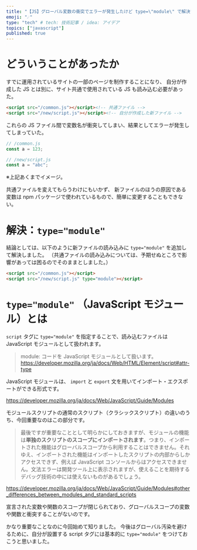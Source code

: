 ```yaml
---
title: "【JS】グローバル変数の衝突でエラーが発生したけど type=\"module\" で解決できた"
emoji: "☄"
type: "tech" # tech: 技術記事 / idea: アイデア
topics: ["javascript"]
published: true
---
```


# どういうことがあったか

すでに運用されているサイトの一部のページを制作することになり、
自分が作成した JS とは別に、サイト共通で使用されている JS も読み込む必要があった。

```html
<script src="/common.js"></script><!-- 共通ファイル -->
<script src="/new/script.js"></script><!-- 自分が作成した新ファイル -->
```

これらの JS ファイル間で変数名が衝突してしまい、結果としてエラーが発生してしまっていた。

```js
// /common.js
const a = 123;
```

```js
// /new/script.js
const a = "abc";
```

※上記あくまでイメージ。

共通ファイルを変えてもらうわけにもいかず、
新ファイルのほうの原因である変数は npm パッケージで使われているもので、簡単に変更することもできない。

# 解決：`type="module"`

結論としては、以下のように新ファイルの読み込みに `type="module"` を追加して解決しました。
（共通ファイルの読み込みについては、予期せぬところで影響があっては困るのでそのままとしました。）

```html
<script src="/common.js"></script>
<script src="/new/script.js" type="module"></script>
```

# `type="module"` （JavaScript モジュール）とは

`script` タグに `type="module"` を指定することで、読み込むファイルは JavaScript モジュールとして扱われます。

>module: コードを JavaScript モジュールとして扱います。
>https://developer.mozilla.org/ja/docs/Web/HTML/Element/script#attr-type


JavaScript モジュールは、 `import` と `export` 文を用いてインポート・エクスポートができる形式です。

https://developer.mozilla.org/ja/docs/Web/JavaScript/Guide/Modules

モジュールスクリプトの通常のスクリプト（クラシックスクリプト）の違いのうち、今回重要なのはこの部分です。

>最後ですが重要なこととして明らかにしておきますが、モジュールの機能は**単独のスクリプトのスコープにインポートされます**。つまり、インポートされた機能はグローバルスコープから利用することはできません。それゆえ、インポートされた機能はインポートしたスクリプトの内部からしかアクセスできず、例えば JavaScript コンソールからはアクセスできません。文法エラーは開発ツール上に表示されますが、使えることを期待するデバッグ技術の中には使えないものがあるでしょう。

https://developer.mozilla.org/ja/docs/Web/JavaScript/Guide/Modules#other_differences_between_modules_and_standard_scripts

宣言された変数や関数のスコープが閉じられており、グローバルスコープの変数や関数と衝突することがないのです。

かなり重要なことなのに今回始めて知りました。
今後はグローバル汚染を避けるために、自分が設置する script タグには基本的に `type="module"` をつけておこうと思いました。

